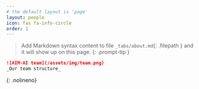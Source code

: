```yaml
---
# the default layout is 'page'
layout: people
icon: fas fa-info-circle
order: 1
---
```


> Add Markdown syntax content to file `_tabs/about.md`{: .filepath } and it will show up on this page.
{: .prompt-tip }

<!-- 
<img src="{{ site.url | append: site.baseurl | append: '/assets/img/team.png' }}" class="card-img-top img-fluid" alt="Team Image" /> -->
 
```markdown
![AIM-AI team](/assets/img/team.png)
_Our team structure_
```
{: .nolineno}